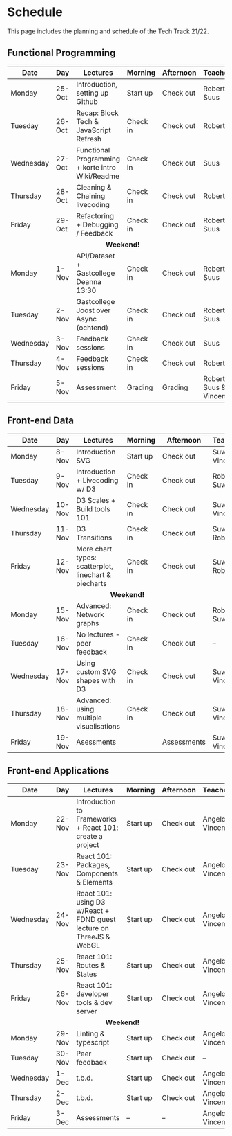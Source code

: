 # Schedule

This page includes the planning and schedule of the Tech Track 21/22.

## Functional Programming

<table>
  <thead>
    <tr>
      <th><strong>Date</strong></th>
      <th><strong>Day</strong></th>
      <th><strong>Lectures</strong></th>
      <th><strong>Morning</strong></th>
      <th><strong>Afternoon</strong></th>
      <th><strong>Teachers</strong></th>
    </tr>
  </thead>
  <tbody>
  	<tr>
  		<td>Monday</td>
  		<td>25-Oct</td>
  		<td>Introduction, setting up Github</td>
  		<td>Start up</td>
  		<td>Check out</td>
  		<td>Robert & Suus</td>
  	</tr>
  	<tr>
  		<td>Tuesday</td>
  		<td>26-Oct</td>
  		<td>Recap: Block Tech & JavaScript Refresh</td>
  		<td>Check in</td>
  		<td>Check out</td>
  		<td>Robert</td>
  	</tr>
   	<tr>
  		<td>Wednesday</td>
  		<td>27-Oct</td>
  		<td>Functional Programming + korte intro Wiki/Readme</td>
  		<td>Check in</td>
  		<td>Check out</td>
  		<td>Suus</td>
  	</tr>
  	<tr>
  		<td>Thursday</td>
  		<td>28-Oct</td>
  		<td>Cleaning & Chaining livecoding</td>
  		<td>Check in</td>
  		<td>Check out</td>
  		<td>Robert</td>
  	</tr>
   	<tr>
  		<td>Friday</td>
  		<td>29-Oct</td>
  		<td>Refactoring + Debugging / Feedback</td>
  		<td>Check in</td>
  		<td>Check out</td>
  		<td>Robert & Suus</td>
  	</tr>
  	<tr>
  		<td colspan="6" align="center"><strong>Weekend!</strong></td>
    </tr>
  	<tr>
  		<td>Monday</td>
  		<td>1-Nov</td>
  		<td>API/Dataset + Gastcollege Deanna 13:30</td>
  		<td>Check in</td>
  		<td>Check out</td>
  		<td>Robert & Suus</td>
  	</tr>
  	<tr>
  		<td>Tuesday</td>
  		<td>2-Nov</td>
  		<td>Gastcollege Joost over Async (ochtend)</td>
  		<td>Check in</td>
  		<td>Check out</td>
  		<td>Robert & Suus</td>
  	</tr>
   	<tr>
  		<td>Wednesday</td>
  		<td>3-Nov</td>
  		<td>Feedback sessions</td>
  		<td>Check in</td>
  		<td>Check out</td>
  		<td>Suus</td>
  	</tr>
  	<tr>
  		<td>Thursday</td>
  		<td>4-Nov</td>
  		<td>Feedback sessions</td>
  		<td>Check in</td>
  		<td>Check out</td>
  		<td>Robert</td>
  	</tr>
   	<tr>
  		<td>Friday</td>
  		<td>5-Nov</td>
  		<td>Assessment</td>
  		<td>Grading</td>
  		<td>Grading</td>
  		<td>Robert & Suus & Vincent</td>
  	</tr>
  </tbody>
</table>

## Front-end Data

<table>
  <thead>
    <tr>
      <th><strong>Date</strong></th>
      <th><strong>Day</strong></th>
      <th><strong>Lectures</strong></th>
      <th><strong>Morning</strong></th>
      <th><strong>Afternoon</strong></th>
      <th><strong>Teachers</strong></th>
    </tr>
  </thead>
  <tbody>
    <tr>
      <td>Monday</td>
      <td>8-Nov</td>
      <td>Introduction SVG</td>
      <td>Start up</td>
      <td>Check out</td>
      <td>Suwi & Vincent</td>
    </tr>
    <tr>
      <td>Tuesday</td>
      <td>9-Nov</td>
      <td>Introduction + Livecoding w/ D3</td>
      <td>Check in</td>
      <td>Check out</td>
      <td>Robert & Suwi</td>
    </tr>
    <tr>
      <td>Wednesday</td>
      <td>10-Nov</td>
      <td>D3 Scales + Build tools 101</td>
      <td>Check in</td>
      <td>Check out</td>
      <td>Suwi & Vincent</td>
    </tr>
    <tr>
      <td>Thursday</td>
      <td>11-Nov</td>
      <td>D3 Transitions</td>
      <td>Check in</td>
      <td>Check out</td>
      <td>Suwi & Robert</td>
    </tr>
    <tr>
      <td>Friday</td>
      <td>12-Nov</td>
      <td>More chart types: scatterplot, linechart & piecharts</td>
      <td>Check in</td>
      <td>Check out</td>
      <td>Suwi & Robert</td>
    </tr>
    <tr>
      <td colspan="6" align="center"><strong>Weekend!</strong></td>
    </tr>
    <tr>
      <td>Monday</td>
      <td>15-Nov</td>
      <td>Advanced: Network graphs</td>
      <td>Check in</td>
      <td>Check out</td>
      <td>Robert & Suwi</td>
    </tr>
    <tr>
      <td>Tuesday</td>
      <td>16-Nov</td>
      <td>No lectures - peer feedback</td>
      <td>Check in</td>
      <td>Check out</td>
      <td>–</td>
    </tr>
    <tr>
      <td>Wednesday</td>
      <td>17-Nov</td>
      <td>Using custom SVG shapes with D3</td>
      <td>Check in</td>
      <td>Check out</td>
      <td>Suwi & Vincent</td>
    </tr>
    <tr>
      <td>Thursday</td>
      <td>18-Nov</td>
      <td>Advanced: using multiple visualisations</td>
      <td>Check in</td>
      <td>Check out</td>
      <td>Suwi & Vincent</td>
    </tr>
    <tr>
      <td>Friday</td>
      <td>19-Nov</td>
      <td>Asessments</td>
      <td></td>
      <td>Assessments</td>
      <td>Suwi & Vincent</td>
    </tr>
  </tbody>
</table>

## Front-end Applications

<table>
  <thead>
    <tr>
      <th><strong>Date</strong></th>
      <th><strong>Day</strong></th>
      <th><strong>Lectures</strong></th>
      <th><strong>Morning</strong></th>
      <th><strong>Afternoon</strong></th>
      <th><strong>Teachers</strong></th>
    </tr>
  </thead>
  <tbody>
    <tr>
      <td>Monday</td>
      <td>22-Nov</td>
      <td>Introduction to Frameworks + React 101: create a project</td>
      <td>Start up</td>
      <td>Check out</td>
      <td>Angelo & Vincent</td>
    </tr>
    <tr>
      <td>Tuesday</td>
      <td>23-Nov</td>
      <td>React 101: Packages, Components & Elements</td>
      <td>Start up</td>
      <td>Check out</td>
      <td>Angelo & Vincent</td>
    </tr>
    <tr>
      <td>Wednesday</td>
      <td>24-Nov</td>
      <td>React 101: using D3 w/React + FDND guest lecture on ThreeJS & WebGL</td>
      <td>Start up</td>
      <td>Check out</td>
      <td>Angelo & Vincent</td>
    </tr>
    <tr>
      <td>Thursday</td>
      <td>25-Nov</td>
      <td>React 101: Routes & States</td>
      <td>Start up</td>
      <td>Check out</td>
      <td>Angelo & Vincent</td>
    </tr>
    <tr>
      <td>Friday</td>
      <td>26-Nov</td>
      <td>React 101: developer tools & dev server</td>
      <td>Start up</td>
      <td>Check out</td>
      <td>Angelo & Vincent</td>
    </tr>
    <tr>
      <td colspan="6" align="center"><strong>Weekend!</strong></td>
    </tr>
    <tr>
      <td>Monday</td>
      <td>29-Nov</td>
      <td>Linting & typescript</td>
      <td>Start up</td>
      <td>Check out</td>
      <td>Angelo & Vincent</td>
    </tr>
    <tr>
      <td>Tuesday</td>
      <td>30-Nov</td>
      <td>Peer feedback</td>
      <td>Start up</td>
      <td>Check out</td>
      <td>–</td>
    </tr>
    <tr>
      <td>Wednesday</td>
      <td>1-Dec</td>
      <td>t.b.d.</td>
      <td>Start up</td>
      <td>Check out</td>
      <td>Angelo & Vincent</td>
    </tr>
    <tr>
      <td>Thursday</td>
      <td>2-Dec</td>
      <td>t.b.d.</td>
      <td>Start up</td>
      <td>Check out</td>
      <td>Angelo & Vincent</td>
    </tr>
    <tr>
      <td>Friday</td>
      <td>3-Dec</td>
      <td>Assessments</td>
      <td>–</td>
      <td>–</td>
      <td>Angelo & Vincent</td>
    </tr>
  </tbody>
 </table>
  
